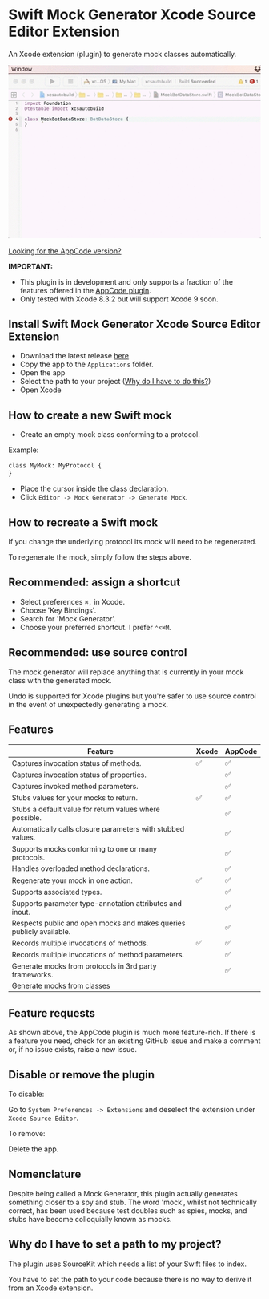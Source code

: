 # Swift Mock Generator Xcode Source Editor Extension

An Xcode extension (plugin) to generate mock classes automatically.

![Xcode mock generator](readme/XcodeMockGenerator.gif)

[Looking for the AppCode version?](https://github.com/seanhenry/MockGenerator)

**IMPORTANT:**
- This plugin is in development and only supports a fraction of the features offered in the [AppCode plugin](https://github.com/seanhenry/MockGenerator).
- Only tested with Xcode 8.3.2 but will support Xcode 9 soon.

## Install Swift Mock Generator Xcode Source Editor Extension

- Download the latest release [here](https://github.com/seanhenry/SwiftMockGeneratorForXcode/releases)
- Copy the app to the `Applications` folder.
- Open the app
- Select the path to your project ([Why do I have to do this?](##why-do-i-have-to-set-a-path-to-my-project))
- Open Xcode

## How to create a new Swift mock

- Create an empty mock class conforming to a protocol.

Example:
```
class MyMock: MyProtocol {
}
```
- Place the cursor inside the class declaration.
- Click `Editor -> Mock Generator -> Generate Mock`.

## How to recreate a Swift mock

If you change the underlying protocol its mock will need to be regenerated.

To regenerate the mock, simply follow the steps above.

## Recommended: assign a shortcut

- Select preferences `⌘,` in Xcode.
- Choose 'Key Bindings'.
- Search for 'Mock Generator'.
- Choose your preferred shortcut. I prefer `⌃⌥⌘M`.

## Recommended: use source control

The mock generator will replace anything that is currently in your mock class with the generated mock.

Undo is supported for Xcode plugins but you're safer to use source control in the event of unexpectedly generating a mock.

## Features

| Feature | Xcode | AppCode
|---|---|---|
| Captures invocation status of methods.|✅|✅|
| Captures invocation status of properties.||✅|
| Captures invoked method parameters.||✅|
| Stubs values for your mocks to return.|✅|✅|
| Stubs a default value for return values where possible.||✅|
| Automatically calls closure parameters with stubbed values.||✅|
| Supports mocks conforming to one or many protocols.||✅|
| Handles overloaded method declarations.||✅|
| Regenerate your mock in one action.|✅|✅|
| Supports associated types.||✅|
| Supports parameter type-annotation attributes and inout.||✅|
| Respects public and open mocks and makes queries publicly available.||✅|
| Records multiple invocations of methods.|✅|✅|
| Records multiple invocations of method parameters.||✅|
| Generate mocks from protocols in 3rd party frameworks.||✅|
| Generate mocks from classes|||

## Feature requests

As shown above, the AppCode plugin is much more feature-rich. If there is a feature you need, check for an existing GitHub issue and make a comment or, if no issue exists, raise a new issue.

## Disable or remove the plugin

To disable:

Go to `System Preferences -> Extensions` and deselect the extension under `Xcode Source Editor`.

To remove:

Delete the app.

## Nomenclature

Despite being called a Mock Generator, this plugin actually generates something closer to a spy and stub. The word 'mock', whilst not technically correct, has been used because test doubles such as spies, mocks, and stubs have become colloquially known as mocks.

## Why do I have to set a path to my project?

The plugin uses SourceKit which needs a list of your Swift files to index.

You have to set the path to your code because there is no way to derive it from an Xcode extension.
